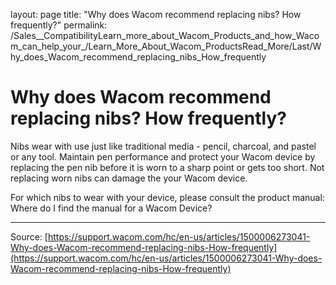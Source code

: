 layout: page
title: "Why does Wacom recommend replacing nibs? How frequently?"
permalink: /Sales__CompatibilityLearn_more_about_Wacom_Products_and_how_Wacom_can_help_your_/Learn_More_About_Wacom_ProductsRead_More/Last/Why_does_Wacom_recommend_replacing_nibs_How_frequently

# Why does Wacom recommend replacing nibs? How frequently?

Nibs wear with use just like traditional media - pencil, charcoal, and pastel or any tool. Maintain pen performance and protect your Wacom device by replacing the pen nib before it is worn to a sharp point or gets too short. Not replacing worn nibs can damage the your Wacom device.


For which nibs to wear with your device, please consult the product manual: Where do I find the manual for a Wacom Device?

---
Source: [https://support.wacom.com/hc/en-us/articles/1500006273041-Why-does-Wacom-recommend-replacing-nibs-How-frequently](https://support.wacom.com/hc/en-us/articles/1500006273041-Why-does-Wacom-recommend-replacing-nibs-How-frequently)
